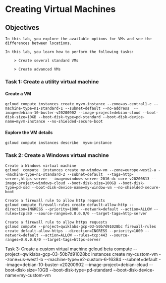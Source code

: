 # Creating Virtual Machines
## Objectives
    In this lab, you explore the available options for VMs and see the differences between locations.

    In this lab, you learn how to perform the following tasks:

        > Create several standard VMs

        > Create advanced VMs


### Task 1: Create a utility virtual machine
#### Create a VM
    gcloud compute instances create myvm-instance --zone=us-central1-c --machine-type=n1-standard-1 --subnet=default --no-address  --image=debian-10-buster-v20200902 --image-project=debian-cloud --boot-disk-size=10GB --boot-disk-type=pd-standard --boot-disk-device-name=myvm-instance --no-shielded-secure-boot  

#### Explore the VM details
    gcloud compute instances describe  myvm-instance 


### Task 2: Create a Windows virtual machine
    Create a Windows virtual machine
    gcloud  compute  instances create my-window-vm --zone=europe-west2-a --machine-type=n1-standard-2 --subnet=default  --tags=http-server,https-server --image=windows-server-2016-dc-core-v20200813 --image-project=windows-cloud --boot-disk-size=100GB --boot-disk-type=pd-ssd --boot-disk-device-name=my-window-vm --no-shielded-secure-boot 

    Create a firewall rule to allow http requests 
    gcloud compute firewall-rules create default-allow-http --direction=INGRESS --priority=1000 --network=default --action=ALLOW --rules=tcp:80 --source-ranges=0.0.0.0/0 --target-tags=http-server

    Create a firewall rule to allow https requests 
    gcloud compute --project=qwiklabs-gcp-03-50b7d91028bc firewall-rules create default-allow-https --direction=INGRESS --priority=1000 --network=default --action=ALLOW --rules=tcp:443 --source-ranges=0.0.0.0/0 --target-tags=https-server

Task 3: Create a custom virtual machine
gcloud beta compute --project=qwiklabs-gcp-03-50b7d91028bc instances create my-custom-vm --zone=us-west1-b --machine-type=e2-custom-6-16384 --subnet=default --image=debian-10-buster-v20200902 --image-project=debian-cloud --boot-disk-size=10GB --boot-disk-type=pd-standard --boot-disk-device-name=my-custom-vm  
